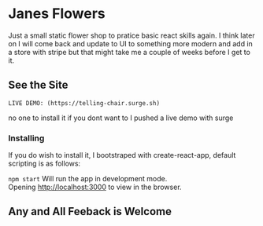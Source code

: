 # Janes Flowers
Just a small static flower shop to pratice basic react skills again. I think later on I will come back and update to UI to something more modern and add in a store with stripe but that might take me a couple of weeks before I get to it.

## See the Site
```
LIVE DEMO: (https://telling-chair.surge.sh)
```
no one to install it if you dont want to I pushed a live demo with surge

### Installing
If you do wish to install it, I bootstraped with create-react-app, default scripting is as follows:

`npm start`
Will run the app in development mode.<br>
Opening [http://localhost:3000](http://localhost:3000) to view in the browser.

## Any and All Feeback is Welcome
